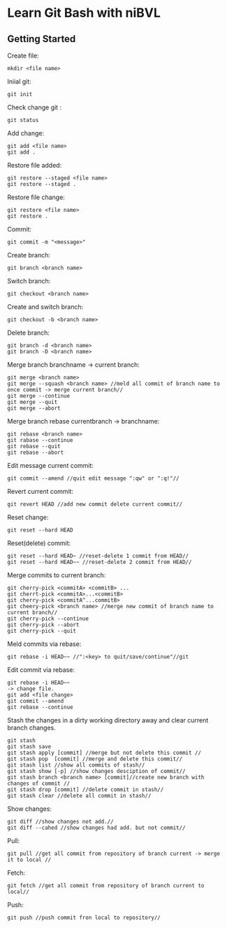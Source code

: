 # Learn Git Bash with niBVL
## Getting Started
Create file:

    mkdir <file name>

Iniial git: 

    git init

Check change git :

    git status

Add change:

    git add <file name> 
    git add .

Restore file added:

    git restore --staged <file name>
    git restore --staged .

Restore file change:

    git restore <file name>
    git restore .

Commit:

    git commit -m "<message>"

Create branch:

    git branch <branch name>

Switch branch:

    git checkout <branch name>

Create and switch branch:

    git checkout -b <branch name>

Delete branch:

    git branch -d <branch name>
    git branch -D <branch name>

Merge branch branchname -> current branch:

    git merge <branch name>
    git merge --squash <branch name> //meld all commit of branch name to once commit -> merge current branch//
    git merge --continue 
    git merge --quit
    git merge --abort


Merge branch rebase currentbranch -> branchname:

    git rebase <branch name>
    git rabase --continue
    git rebase --quit
    git rebase --abort

Edit message current commit:

    git commit --amend //quit edit message ":qw" or ":q!"//

Revert current commit:

    git revert HEAD //add new commit delete current commit//

Reset change:

    git reset --hard HEAD

Reset(delete) commit:

    git reset --hard HEAD~ //reset-delete 1 commit from HEAD//
    git reset --hard HEAD~~ //reset-delete 2 commit from HEAD//

Merge commits to current branch:

    git cherry-pick <commitA> <commitB> ...
    git cherrt-pick <commitA>...<commitB>
    git cherry-pick <commitA^...commitB>
    git cheery-pick <branch name> //merge new commit of branch name to current branch//
    git cherry-pick --continue
    git cherry-pick --abort
    git cherry-pick --quit

Meld commits via rebase:

    git rebase -i HEAD~~ //":<key> to quit/save/continue"//git

Edit commit via rebase:

    git rebase -i HEAD~~
    -> change file.
    git add <file change>
    git commit --amend
    git rebase --continue

Stash the changes in a dirty working directory away and clear current branch changes.

    git stash 
    git stash save
    git stash apply [commit] //merge but not delete this commit //
    git stash pop  [commit] //merge and delete this commit//
    git stash list //show all commits of stash//
    git stash show [-p] //show changes desciption of commit//
    git stash branch <branch name> [commit]//create new branch with changes of commit //
    git stash drop [commit] //delete commit in stash//
    git stash clear //delete all commit in stash//

Show changes:

    git diff //show changes not add.//
    git diff --cahed //show changes had add. but not commit//

Pull:

    git pull //get all commit from repository of branch current -> merge it to local //

Fetch:

    git fetch //get all commit from repository of branch current to local//

Push:

    git push //push commit fron local to repository//
